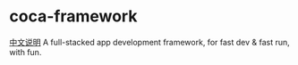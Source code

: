# coca-framework
[中文说明](wiki/关于Coca框架)
A full-stacked app development framework, for fast dev &amp; fast run, with fun.
